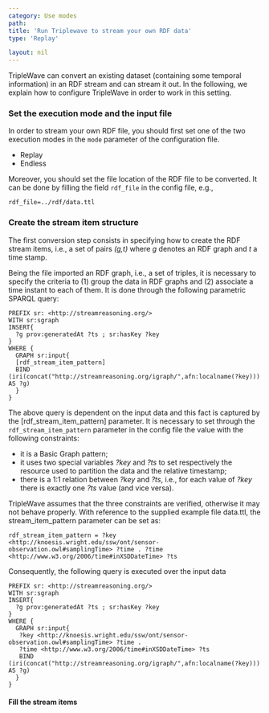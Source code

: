 ```yaml
---
category: Use modes
path: 
title: 'Run Triplewave to stream your own RDF data'
type: 'Replay'

layout: nil
---
```


TripleWave can convert an existing dataset (containing some temporal information) in an RDF stream and can stream it out. In the following, we explain how to configure TripleWave in order to work in this setting.

### Set the execution mode and the input file

In order to stream your own RDF file, you should first set one of the two execution modes in the `mode` parameter of the configuration file.

* Replay
* Endless

Moreover, you should set the file location of the RDF file to be converted. It can be done by filling the field `rdf_file` in the config file, e.g.,

    rdf_file=../rdf/data.ttl

### Create the stream item structure

The first conversion step consists in specifying how to create the RDF stream items, i.e., a set of pairs *(g,t)* where *g* denotes an RDF graph and *t* a time stamp.

Being the file imported an RDF graph, i.e., a set of triples, it is necessary to specify the criteria to (1) group the data in RDF graphs and (2) associate a time instant to each of them. It is done through the following parametric SPARQL query:

    PREFIX sr: <http://streamreasoning.org/>
    WITH sr:sgraph
    INSERT{
      ?g prov:generatedAt ?ts ; sr:hasKey ?key
    }
    WHERE {
      GRAPH sr:input{
      [rdf_stream_item_pattern]
      BIND (iri(concat("http://streamreasoning.org/igraph/",afn:localname(?key))) AS ?g)
      } 
    }

The above query is dependent on the input data and this fact is captured by the [rdf_stream_item_pattern] parameter. It is necessary to set through the `rdf_stream_item_pattern` parameter in the config file the value with the following constraints:

* it is a Basic Graph pattern;
* it uses two special variables *?key* and *?ts* to set respectively the resource used to partition the data and the relative timestamp;
* there is a 1:1 relation between *?key* and *?ts*, i.e., for each value of *?key* there is exactly one *?ts* value (and vice versa). 

TripleWave assumes that the three constraints are verified, otherwise it may not behave properly. With reference to the supplied example file data.ttl, the stream_item_pattern parameter can be set as:


    rdf_stream_item_pattern = ?key <http://knoesis.wright.edu/ssw/ont/sensor-observation.owl#samplingTime> ?time . ?time <http://www.w3.org/2006/time#inXSDDateTime> ?ts

Consequently, the following query is executed over the input data

    PREFIX sr: <http://streamreasoning.org/>
    WITH sr:sgraph
    INSERT{
      ?g prov:generatedAt ?ts ; sr:hasKey ?key
    }
    WHERE {
      GRAPH sr:input{
       ?key <http://knoesis.wright.edu/ssw/ont/sensor-observation.owl#samplingTime> ?time . 
       ?time <http://www.w3.org/2006/time#inXSDDateTime> ?ts
       BIND (iri(concat("http://streamreasoning.org/igraph/",afn:localname(?key)))  AS ?g)
      } 
    }

#### Fill the stream items